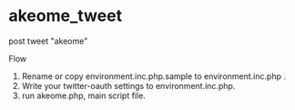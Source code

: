 akeome_tweet
============

post tweet "akeome"


Flow
1. Rename or copy environment.inc.php.sample to environment.inc.php .
2. Write your twitter-oauth settings to environment.inc.php.
3. run akeome.php, main script file.

